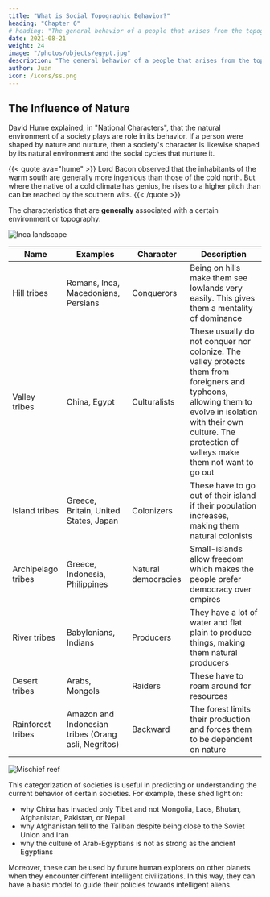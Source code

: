 ```yaml
---
title: "What is Social Topographic Behavior?"
heading: "Chapter 6"
# heading: "The general behavior of a people that arises from the topography of their homeland"
date: 2021-08-21
weight: 24
image: "/photos/objects/egypt.jpg"
description: "The general behavior of a people that arises from the topography of their homeland"
author: Juan
icon: /icons/ss.png
---
```



## The Influence of Nature

David Hume explained, in "National Characters", that the natural environment of a society plays are role in its behavior. If a person were shaped by nature and nurture, then a society's character is likewise shaped by its natural environment and the social cycles that nurture it.

{{< quote ava="hume" >}}
Lord Bacon observed that the inhabitants of the warm south are generally more ingenious than those of the cold north. But where the native of a cold climate has genius, he rises to a higher pitch than can be reached by the southern wits.
{{< /quote >}}

The characteristics that are **generally** associated with a certain environment or topography:

![Inca landscape](https://res.cloudinary.com/nara/image/upload/v1567936990/photos/incacroplowres.jpg)

Name | Examples | Character | Description
--- | --- | --- | ---
Hill tribes | Romans, Inca, Macedonians, Persians | Conquerors | Being on hills make them see lowlands very easily. This gives them a mentality of dominance
Valley tribes | China, Egypt | Culturalists | These usually do not conquer nor colonize. The valley protects them from foreigners and typhoons, allowing them to evolve in isolation with their own culture. The protection of valleys make them not want to go out
Island tribes | Greece, Britain, United States, Japan | Colonizers | These have to go out of their island if their population increases, making them natural colonists
Archipelago tribes | Greece, Indonesia, Philippines | Natural democracies | Small-islands allow freedom which makes the people prefer democracy over empires
River tribes | Babylonians, Indians | Producers | They have a lot of water and flat plain to produce things, making them natural producers
Desert tribes | Arabs, Mongols | Raiders | These have to roam around for resources
Rainforest tribes | Amazon and Indonesian tribes (Orang asli, Negritos) | Backward | The forest limits their production and forces them to be dependent on nature


<!-- In its long history, Egypt seemed to want to conquer only a few times and never even made it into Turkey nor Persia -->
![Mischief reef](https://sorasystem.sirv.com/photos/mischief600.jpg)

This categorization of societies is useful in predicting or understanding the current behavior of certain societies. For example, these shed light on:

- why China has invaded only Tibet and not Mongolia, Laos, Bhutan, Afghanistan, Pakistan, or Nepal
- why Afghanistan fell to the Taliban despite being close to the Soviet Union and Iran 
- why the culture of Arab-Egyptians is not as strong as the ancient Egyptians 

Moreover, these can be used by future human explorers on other planets when they encounter different intelligent civilizations. In this way, they can have a basic model to guide their policies towards intelligent aliens.

<!--   part David Hume’s method of assigning physical and metaphysical causes to the observable characteristics of groups of humans, as races.

It is one of the many factors that make up the social cycle theory of my proposed science, which aims to predict man-made events from human mental patterns — since mentality creates reality and since mentality (a constant force called Shiva or Yang) is bound by the universe (a constant force called Shakti or Yin), then history is cyclical and predictable (just as the seasons are cyclical and predictable because heat (a constant force from the sun) is bound by the rotation and revolution of the Earth (through a constant force of the sun’s gravity). -->